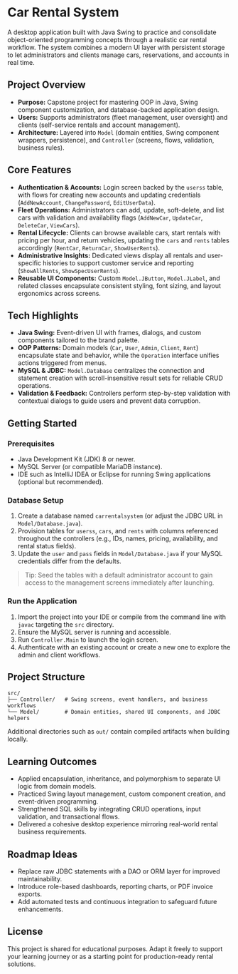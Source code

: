 # Car Rental System

A desktop application built with Java Swing to practice and consolidate object-oriented programming concepts through a realistic car rental workflow. The system combines a modern UI layer with persistent storage to let administrators and clients manage cars, reservations, and accounts in real time.

## Project Overview
- **Purpose:** Capstone project for mastering OOP in Java, Swing component customization, and database-backed application design.
- **Users:** Supports administrators (fleet management, user oversight) and clients (self-service rentals and account management).
- **Architecture:** Layered into `Model` (domain entities, Swing component wrappers, persistence), and `Controller` (screens, flows, validation, business rules).

## Core Features
- **Authentication & Accounts:** Login screen backed by the `userss` table, with flows for creating new accounts and updating credentials (`AddNewAccount`, `ChangePassword`, `EditUserData`).
- **Fleet Operations:** Administrators can add, update, soft-delete, and list cars with validation and availability flags (`AddNewCar`, `UpdateCar`, `DeleteCar`, `ViewCars`).
- **Rental Lifecycle:** Clients can browse available cars, start rentals with pricing per hour, and return vehicles, updating the `cars` and `rents` tables accordingly (`RentCar`, `ReturnCar`, `ShowUserRents`).
- **Administrative Insights:** Dedicated views display all rentals and user-specific histories to support customer service and reporting (`ShowAllRents`, `ShowSpecUserRents`).
- **Reusable UI Components:** Custom `Model.JButton`, `Model.JLabel`, and related classes encapsulate consistent styling, font sizing, and layout ergonomics across screens.

## Tech Highlights
- **Java Swing:** Event-driven UI with frames, dialogs, and custom components tailored to the brand palette.
- **OOP Patterns:** Domain models (`Car`, `User`, `Admin`, `Client`, `Rent`) encapsulate state and behavior, while the `Operation` interface unifies actions triggered from menus.
- **MySQL & JDBC:** `Model.Database` centralizes the connection and statement creation with scroll-insensitive result sets for reliable CRUD operations.
- **Validation & Feedback:** Controllers perform step-by-step validation with contextual dialogs to guide users and prevent data corruption.

## Getting Started
### Prerequisites
- Java Development Kit (JDK) 8 or newer.
- MySQL Server (or compatible MariaDB instance).
- IDE such as IntelliJ IDEA or Eclipse for running Swing applications (optional but recommended).

### Database Setup
1. Create a database named `carrentalsystem` (or adjust the JDBC URL in `Model/Database.java`).
2. Provision tables for `userss`, `cars`, and `rents` with columns referenced throughout the controllers (e.g., IDs, names, pricing, availability, and rental status fields).
3. Update the `user` and `pass` fields in `Model/Database.java` if your MySQL credentials differ from the defaults.

> Tip: Seed the tables with a default administrator account to gain access to the management screens immediately after launching.

### Run the Application
1. Import the project into your IDE or compile from the command line with `javac` targeting the `src` directory.
2. Ensure the MySQL server is running and accessible.
3. Run `Controller.Main` to launch the login screen.
4. Authenticate with an existing account or create a new one to explore the admin and client workflows.

## Project Structure
```
src/
├── Controller/   # Swing screens, event handlers, and business workflows
└── Model/        # Domain entities, shared UI components, and JDBC helpers
```
Additional directories such as `out/` contain compiled artifacts when building locally.

## Learning Outcomes
- Applied encapsulation, inheritance, and polymorphism to separate UI logic from domain models.
- Practiced Swing layout management, custom component creation, and event-driven programming.
- Strengthened SQL skills by integrating CRUD operations, input validation, and transactional flows.
- Delivered a cohesive desktop experience mirroring real-world rental business requirements.

## Roadmap Ideas
- Replace raw JDBC statements with a DAO or ORM layer for improved maintainability.
- Introduce role-based dashboards, reporting charts, or PDF invoice exports.
- Add automated tests and continuous integration to safeguard future enhancements.

## License
This project is shared for educational purposes. Adapt it freely to support your learning journey or as a starting point for production-ready rental solutions.
